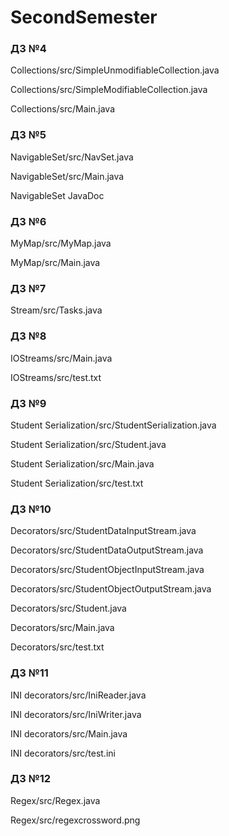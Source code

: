 # SecondSemester

### ДЗ №4

Collections/src/SimpleUnmodifiableCollection.java

Collections/src/SimpleModifiableCollection.java

Collections/src/Main.java

### ДЗ №5

NavigableSet/src/NavSet.java

NavigableSet/src/Main.java

NavigableSet JavaDoc

### ДЗ №6

MyMap/src/MyMap.java

MyMap/src/Main.java

### ДЗ №7

Stream/src/Tasks.java

### ДЗ №8

IOStreams/src/Main.java

IOStreams/src/test.txt

### ДЗ №9

Student Serialization/src/StudentSerialization.java

Student Serialization/src/Student.java

Student Serialization/src/Main.java

Student Serialization/src/test.txt

### ДЗ №10

Decorators/src/StudentDataInputStream.java

Decorators/src/StudentDataOutputStream.java

Decorators/src/StudentObjectInputStream.java

Decorators/src/StudentObjectOutputStream.java

Decorators/src/Student.java

Decorators/src/Main.java

Decorators/src/test.txt

### ДЗ №11

INI decorators/src/IniReader.java

INI decorators/src/IniWriter.java

INI decorators/src/Main.java

INI decorators/src/test.ini

### ДЗ №12

Regex/src/Regex.java

Regex/src/regexcrossword.png